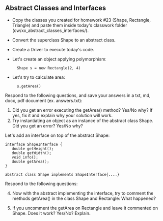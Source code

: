 ## Abstract Classes and Interfaces

- Copy the classes you created for homework #23  (Shape, Rectangle, Triangle) and paste them inside today's classwork folder (cw/xx_abstract_classes_interfaces/).
- Convert the superclass Shape to an abstract class.
- Create a Driver to execute today's code.
- Let's create an object applying polymorphism:
  
  ```
    Shape s = new Rectangle(2, 4)
  ```
- Let's try to calculate area:

  ```
    s.getArea()
  ```

Respond to the following questions, and save your answers in a txt, md, docx, pdf document (ex. answers.txt):

1. Did you get an error executing the getArea() method? Yes/No why? If yes, fix it and explain why your solution will work.
2. Try instantiating an object as an instance of the abstract class Shape. Did you get an error? Yes/No why?  

Let's add an interface on top of the abstract Shape:
```
interface ShapeInterface {
   double getHeight();
   double getWidth();
   void info();
   double getArea();
}

abstract class Shape implements ShapeInterface{....}
```

Respond to the following questions:

4. Now with the abstract implementing the interface, try to comment the methods getArea() in the class Shape and Rectangle: What happened?

5. If you uncomment the getArea on Rectangle and leave it commented on Shape. Does it work? Yes/No? Explain.
